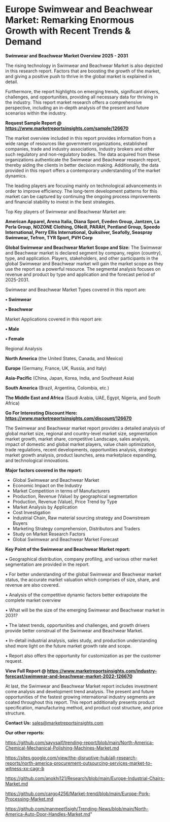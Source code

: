 # Europe Swimwear and Beachwear Market: Remarking Enormous Growth with Recent Trends & Demand

<Strong> Swimwear and Beachwear Market Overview 2025 - 2031</strong>

The rising technology in Swimwear and Beachwear Market is also depicted in this research report. Factors that are boosting the growth of the market, and giving a positive push to thrive in the global market is explained in detail.

Furthermore, the report highlights on emerging trends, significant drivers, challenges, and opportunities, providing all necessary data for thriving in the industry. This report market research offers a comprehensive perspective, including an in-depth analysis of the present and future scenarios within the industry.

<strong>Request Sample Report @ <a href=https://www.marketreportsinsights.com/sample/126670>https://www.marketreportsinsights.com/sample/126670</a></strong>

The market overview included in this report provides information from a wide range of resources like government organizations, established companies, trade and industry associations, industry brokers and other such regulatory and non-regulatory bodies. The data acquired from these organizations authenticate the Swimwear and Beachwear research report, thereby aiding the clients in better decision making. Additionally, the data provided in this report offers a contemporary understanding of the market dynamics.

The leading players are focusing mainly on technological advancements in order to improve efficiency. The long-term development patterns for this market can be captured by continuing the ongoing process improvements and financial stability to invest in the best strategies.

Top Key players of Swimwear and Beachwear Market are:

<strong>American Apparel, Arena Italia, Diana Sport, Eveden Group, Jantzen, La Perla Group, NOZONE Clothing, ONeill, PARAH, Pentland Group, Speedo International, Perry Ellis International, Quiksilver, Seafolly, Seaspray Swimwear, Tefron, TYR Sport, PVH Corp</strong>

<strong><b>Global Swimwear and Beachwear Market Scope and Size:</b></strong>
The Swimwear and Beachwear market is declared segment by company, region (country), type, and application. Players, stakeholders, and other participants in the global Swimwear and Beachwear market will gain the market scope as they use the report as a powerful resource. The segmental analysis focuses on revenue and product by type and application and the forecast period of 2025-2031.

Swimwear and Beachwear Market Types covered in this report are:

<strong>• Swimwear

• Beachwear</strong>

Market Applications covered in this report are:

<strong>• Male

• Female</strong> 

Regional Analysis

<strong>North America</strong> (the United States, Canada, and Mexico)

<strong>Europe</strong> (Germany, France, UK, Russia, and Italy)

<strong>Asia-Pacific</strong> (China, Japan, Korea, India, and Southeast Asia)

<strong>South America</strong> (Brazil, Argentina, Colombia, etc.)

<strong>The Middle East and Africa</strong> (Saudi Arabia, UAE, Egypt, Nigeria, and South Africa)

<strong>Go For Interesting Discount Here: <a href=https://www.marketreportsinsights.com/discount/126670>https://www.marketreportsinsights.com/discount/126670</a></strong>

The Swimwear and Beachwear market report provides a detailed analysis of global market size, regional and country-level market size, segmentation market growth, market share, competitive Landscape, sales analysis, impact of domestic and global market players, value chain optimization, trade regulations, recent developments, opportunities analysis, strategic market growth analysis, product launches, area marketplace expanding, and technological innovations.

<strong><b>Major factors covered in the report:</b></strong>
<ul>
  <li>Global Swimwear and Beachwear Market </li>
  <li>Economic Impact on the Industry</li>
  <li>Market Competition in terms of Manufacturers</li>
  <li>Production, Revenue (Value) by geographical segmentation</li>
  <li>Production, Revenue (Value), Price Trend by Type</li>
  <li>Market Analysis by Application</li>
  <li>Cost Investigation</li>
  <li>Industrial Chain, Raw material sourcing strategy and Downstream Buyers</li>
  <li>Marketing Strategy comprehension, Distributors and Traders</li>
  <li>Study on Market Research Factors</li>
  <li>Global Swimwear and Beachwear Market Forecast</li>
</ul>

<strong><b>Key Point of the Swimwear and Beachwear Market report:</b></strong>

• Geographical distribution, company profiling, and various other market segmentation are provided in the report.

• For better understanding of the global Swimwear and Beachwear market status, the accurate market valuation which comprises of size, share, and revenue are also covered.

• Analysis of the competitive dynamic factors better extrapolate the complete market overview

• What will be the size of the emerging Swimwear and Beachwear market in 2031?

• The latest trends, opportunities and challenges, and growth drivers provide better construal of the Swimwear and Beachwear Market.

• In-detail industrial analysis, sales study, and production understanding shed more light on the future market growth rate and scope.

• Report also offers the opportunity for customization as per the customer request.

<strong><b>View Full Report @ <a href=https://www.marketreportsinsights.com/industry-forecast/swimwear-and-beachwear-market-2022-126670>https://www.marketreportsinsights.com/industry-forecast/swimwear-and-beachwear-market-2022-126670</a></b></strong>


At last, the Swimwear and Beachwear Market report includes investment come analysis and development trend analysis. The present and future opportunities of the fastest growing international industry segments are coated throughout this report. This report additionally presents product specification, manufacturing method, and product cost structure, and price structure.

<strong>Contact Us:</strong>
sales@marketreportsinsights.com

<strong>Our other reports:</strong>

<a href=https://github.com/sayysaif/trending-report/blob/main/North-America-Chemical-Mechanical-Polishing-Machines-Market.md>https://github.com/sayysaif/trending-report/blob/main/North-America-Chemical-Mechanical-Polishing-Machines-Market.md</a>

<a href=https://sites.google.com/view/the-disruptive-hub/all-research-reports/north-america-procurement-outsourcing-services-market-to-witness-xx-cagr-b>https://sites.google.com/view/the-disruptive-hub/all-research-reports/north-america-procurement-outsourcing-services-market-to-witness-xx-cagr-b</a>

<a href=https://github.com/anokhi121/Research/blob/main/Europe-Industrial-Chairs-Market.md>https://github.com/anokhi121/Research/blob/main/Europe-Industrial-Chairs-Market.md</a>

<a href=https://github.com/cargo4256/Market-trend/blob/main/Europe-Pork-Processing-Market.md>https://github.com/cargo4256/Market-trend/blob/main/Europe-Pork-Processing-Market.md</a>

<a href=https://github.com/manmeet5sigh/Trending-News/blob/main/North-America-Auto-Door-Handles-Market.md>https://github.com/manmeet5sigh/Trending-News/blob/main/North-America-Auto-Door-Handles-Market.md</a>"
